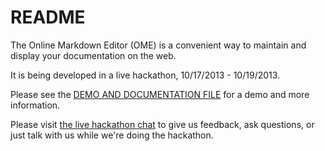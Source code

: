 README
========

The Online Markdown Editor (OME) is a convenient way to maintain and display your documentation on the web.

It is being developed in a live hackathon, 10/17/2013 - 10/19/2013.

Please see the [DEMO AND DOCUMENTATION FILE](https://github.com/tbrianjones/ome-docs/blob/master/DOCUMENTATION.md) for a demo and more information.

Please visit [the live hackathon chat](http://tlk.io/ii_hackathon) to give us feedback, ask questions, or just talk with us while we're doing the hackathon.
